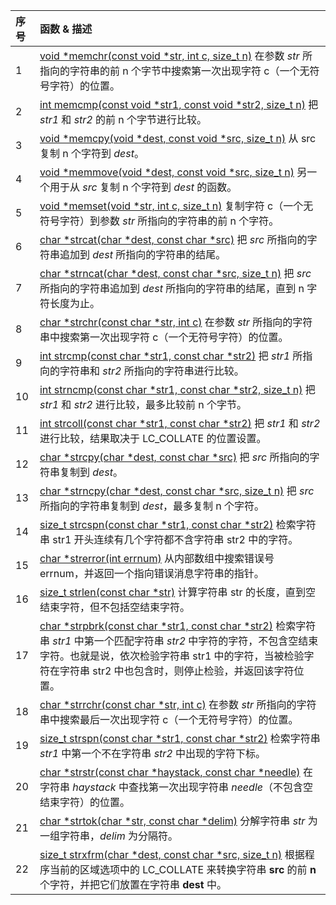 | 序号 | 函数 & 描述                                                  |
| :--- | :----------------------------------------------------------- |
| 1    | [void *memchr(const void *str, int c, size_t n)](https://www.runoob.com/cprogramming/c-function-memchr.html) 在参数 *str* 所指向的字符串的前 n 个字节中搜索第一次出现字符 c（一个无符号字符）的位置。 |
| 2    | [int memcmp(const void *str1, const void *str2, size_t n)](https://www.runoob.com/cprogramming/c-function-memcmp.html) 把 *str1* 和 *str2* 的前 n 个字节进行比较。 |
| 3    | [void *memcpy(void *dest, const void *src, size_t n)](https://www.runoob.com/cprogramming/c-function-memcpy.html) 从 src 复制 n 个字符到 *dest*。 |
| 4    | [void *memmove(void *dest, const void *src, size_t n)](https://www.runoob.com/cprogramming/c-function-memmove.html) 另一个用于从 *src* 复制 n 个字符到 *dest* 的函数。 |
| 5    | [void *memset(void *str, int c, size_t n)](https://www.runoob.com/cprogramming/c-function-memset.html) 复制字符 c（一个无符号字符）到参数 *str* 所指向的字符串的前 n 个字符。 |
| 6    | [char *strcat(char *dest, const char *src)](https://www.runoob.com/cprogramming/c-function-strcat.html) 把 *src* 所指向的字符串追加到 *dest* 所指向的字符串的结尾。 |
| 7    | [char *strncat(char *dest, const char *src, size_t n)](https://www.runoob.com/cprogramming/c-function-strncat.html) 把 *src* 所指向的字符串追加到 *dest* 所指向的字符串的结尾，直到 n 字符长度为止。 |
| 8    | [char *strchr(const char *str, int c)](https://www.runoob.com/cprogramming/c-function-strchr.html) 在参数 *str* 所指向的字符串中搜索第一次出现字符 c（一个无符号字符）的位置。 |
| 9    | [int strcmp(const char *str1, const char *str2)](https://www.runoob.com/cprogramming/c-function-strcmp.html) 把 *str1* 所指向的字符串和 *str2* 所指向的字符串进行比较。 |
| 10   | [int strncmp(const char *str1, const char *str2, size_t n)](https://www.runoob.com/cprogramming/c-function-strncmp.html) 把 *str1* 和 *str2* 进行比较，最多比较前 n 个字节。 |
| 11   | [int strcoll(const char *str1, const char *str2)](https://www.runoob.com/cprogramming/c-function-strcoll.html) 把 *str1* 和 *str2* 进行比较，结果取决于 LC_COLLATE 的位置设置。 |
| 12   | [char *strcpy(char *dest, const char *src)](https://www.runoob.com/cprogramming/c-function-strcpy.html) 把 *src* 所指向的字符串复制到 *dest*。 |
| 13   | [char *strncpy(char *dest, const char *src, size_t n)](https://www.runoob.com/cprogramming/c-function-strncpy.html) 把 *src* 所指向的字符串复制到 *dest*，最多复制 n 个字符。 |
| 14   | [size_t strcspn(const char *str1, const char *str2)](https://www.runoob.com/cprogramming/c-function-strcspn.html) 检索字符串 str1 开头连续有几个字符都不含字符串 str2 中的字符。 |
| 15   | [char *strerror(int errnum)](https://www.runoob.com/cprogramming/c-function-strerror.html) 从内部数组中搜索错误号 errnum，并返回一个指向错误消息字符串的指针。 |
| 16   | [size_t strlen(const char *str)](https://www.runoob.com/cprogramming/c-function-strlen.html) 计算字符串 str 的长度，直到空结束字符，但不包括空结束字符。 |
| 17   | [char *strpbrk(const char *str1, const char *str2)](https://www.runoob.com/cprogramming/c-function-strpbrk.html) 检索字符串 *str1* 中第一个匹配字符串 *str2* 中字符的字符，不包含空结束字符。也就是说，依次检验字符串 str1 中的字符，当被检验字符在字符串 str2 中也包含时，则停止检验，并返回该字符位置。 |
| 18   | [char *strrchr(const char *str, int c)](https://www.runoob.com/cprogramming/c-function-strrchr.html) 在参数 *str* 所指向的字符串中搜索最后一次出现字符 c（一个无符号字符）的位置。 |
| 19   | [size_t strspn(const char *str1, const char *str2)](https://www.runoob.com/cprogramming/c-function-strspn.html) 检索字符串 *str1* 中第一个不在字符串 *str2* 中出现的字符下标。 |
| 20   | [char *strstr(const char *haystack, const char *needle)](https://www.runoob.com/cprogramming/c-function-strstr.html) 在字符串 *haystack* 中查找第一次出现字符串 *needle*（不包含空结束字符）的位置。 |
| 21   | [char *strtok(char *str, const char *delim)](https://www.runoob.com/cprogramming/c-function-strtok.html) 分解字符串 *str* 为一组字符串，*delim* 为分隔符。 |
| 22   | [size_t strxfrm(char *dest, const char *src, size_t n)](https://www.runoob.com/cprogramming/c-function-strxfrm.html) 根据程序当前的区域选项中的 LC_COLLATE 来转换字符串 **src** 的前 **n** 个字符，并把它们放置在字符串 **dest** 中。 |